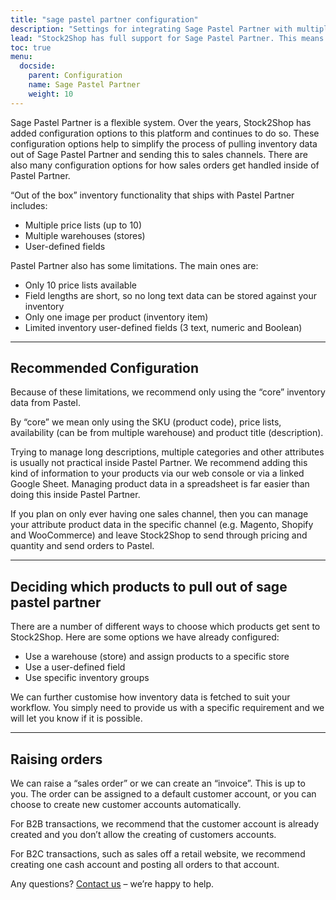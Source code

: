 ```yaml
---
title: "sage pastel partner configuration"
description: "Settings for integrating Sage Pastel Partner with multiple sales channels such as Magento, Woocommerce, Shopify and Stock2Shop's B2B ordering platform. Let us work with you to create the perfect workflow for your business."
lead: "Stock2Shop has full support for Sage Pastel Partner. This means that inventory information can be fetched and orders can be raised, simply and easily."
toc: true
menu:
  docside:
    parent: Configuration
    name: Sage Pastel Partner
    weight: 10
---
```


Sage Pastel Partner is a flexible system. Over the years, Stock2Shop has added configuration options to this platform and continues to do so. These configuration options help to simplify the process of pulling inventory data out of Sage Pastel Partner and sending this to sales channels. There are also many configuration options for how sales orders get handled inside of Pastel Partner.

“Out of the box” inventory functionality that ships with Pastel Partner includes:

- Multiple price lists (up to 10)
- Multiple warehouses (stores)
- User-defined fields

Pastel Partner also has some limitations. The main ones are:

- Only 10 price lists available
- Field lengths are short, so no long text data can be stored against your inventory
- Only one image per product (inventory item)
- Limited inventory user-defined fields (3 text, numeric and Boolean)

---
## Recommended Configuration
Because of these limitations, we recommend only using the “core” inventory data from Pastel.

By “core” we mean only using the SKU (product code), price lists, availability (can be from multiple warehouse) and product title (description).

Trying to manage long descriptions, multiple categories and other attributes is usually not practical inside Pastel Partner. We recommend adding this kind of information to your products via our web console or via a linked Google Sheet. Managing product data in a spreadsheet is far easier than doing this inside Pastel Partner.

If you plan on only ever having one sales channel, then you can manage your attribute product data in the specific channel (e.g. Magento, Shopify and WooCommerce) and leave Stock2Shop to send through pricing and quantity and send orders to Pastel.

---
## Deciding which products to pull out of sage pastel partner
There are a number of different ways to choose which products get sent to Stock2Shop. Here are some options we have already configured:

- Use a warehouse (store) and assign products to a specific store
- Use a user-defined field
- Use specific inventory groups

We can further customise how inventory data is fetched to suit your workflow. You simply need to provide us with a specific requirement and we will let you know if it is possible.

---
## Raising orders
We can raise a “sales order” or we can create an “invoice”. This is up to you. The order can be assigned to a default customer account, or you can choose to create new customer accounts automatically.

For B2B transactions, we recommend that the customer account is already created and you don’t allow the creating of customers accounts.

For B2C transactions, such as sales off a retail website, we recommend creating one cash account and posting all orders to that account.

Any questions? [Contact us](/contact-us) – we’re happy to help.